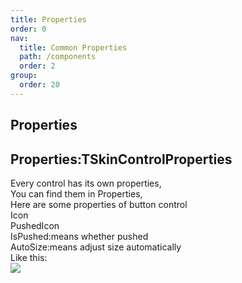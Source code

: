 ```yaml
---
title: Properties
order: 0
nav:
  title: Common Properties
  path: /components
  order: 2
group:
  order: 20
---
```


## Properties


## Properties:TSkinControlProperties
Every control has its own properties,  
You can find them in Properties,  
Here are some properties of button control  
Icon  
PushedIcon   
IsPushed:means whether pushed  
AutoSize:means adjust size automatically  
Like this:  
![](http://www.orangeui.cn/orangeuiblog/OrangeUI/1.0.OrangeUI%E6%8E%A7%E4%BB%B6%E4%BD%BF%E7%94%A8%E5%9F%BA%E7%A1%80(%E8%AD%A6%E5%91%8A;%E5%BF%85%E7%9C%8B).files/image001.png)





 


